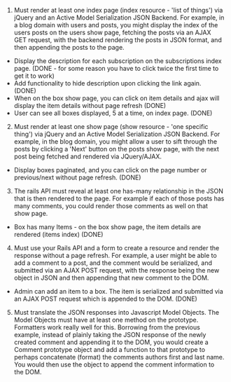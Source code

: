 1. Must render at least one index page (index resource - 'list of things') via jQuery and an Active Model Serialization JSON Backend. For example, in a blog domain with users and posts, you might display the index of the users posts on the users show page, fetching the posts via an AJAX GET request, with the backend rendering the posts in JSON format, and then appending the posts to the page.

  - Display the description for each subscription on the subscriptions index page. (DONE - for some reason you have to click twice the first time to get it to work)
  - Add functionality to hide description upon clicking the link again. (DONE)
  - When on the box show page, you can click on item details and ajax will display the item details without page refresh (DONE)
  - User can see all boxes displayed, 5 at a time, on index page. (DONE)

2. Must render at least one show page (show resource - 'one specific thing') via jQuery and an Active Model Serialization JSON Backend. For example, in the blog domain, you might allow a user to sift through the posts by clicking a 'Next' button on the posts show page, with the next post being fetched and rendered via JQuery/AJAX.

  - Display boxes paginated, and you can click on the page number or previous/next without page refresh. (DONE)

3. The rails API must reveal at least one has-many relationship in the JSON that is then rendered to the page. For example if each of those posts has many comments, you could render those comments as well on that show page.

  - Box has many Items - on the box show page, the item details are rendered (items index) (DONE)

4. Must use your Rails API and a form to create a resource and render the response without a page refresh. For example, a user might be able to add a comment to a post, and the comment would be serialized, and submitted via an AJAX POST request, with the response being the new object in JSON and then appending that new comment to the DOM.

  - Admin can add an item to a box. The item is serialized and submitted via an AJAX POST request which is appended to the DOM. (DONE)

5. Must translate the JSON responses into Javascript Model Objects. The Model Objects must have at least one method on the prototype. Formatters work really well for this. Borrowing from the previous example, instead of plainly taking the JSON response of the newly created comment and appending it to the DOM, you would create a Comment prototype object and add a function to that prototype to perhaps concatenate (format) the comments authors first and last name. You would then use the object to append the comment information to the DOM.
